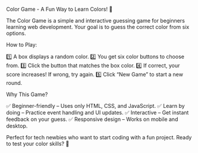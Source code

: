 Color Game - A Fun Way to Learn Colors! 🎨

The Color Game is a simple and interactive guessing game for beginners learning web development. Your goal is to guess the correct color from six options.

How to Play:

1️⃣ A box displays a random color.
2️⃣ You get six color buttons to choose from.
3️⃣ Click the button that matches the box color.
4️⃣ If correct, your score increases! If wrong, try again.
5️⃣ Click “New Game” to start a new round.

Why This Game?

✅ Beginner-friendly – Uses only HTML, CSS, and JavaScript.
✅ Learn by doing – Practice event handling and UI updates.
✅ Interactive – Get instant feedback on your guess.
✅ Responsive design – Works on mobile and desktop.

Perfect for tech newbies who want to start coding with a fun project. Ready to test your color skills? 🚀
